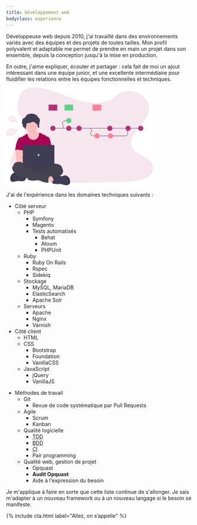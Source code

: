```yaml
---
title: Développement web
bodyclass: experience
---
```


Développeuse web depuis 2010, j'ai travaillé dans des environnements variés avec des équipes et des projets de toutes tailles. Mon profil polyvalent et adaptable me permet de prendre en main un projet dans son ensemble, depuis la conception jusqu'à la mise en production.

En outre, j'aime expliquer, écouter et partager : cela fait de moi un ajout intéressant dans une équipe junior, et une excellente intermédiaire pour fluidifier les relations entre les équipes fonctionnelles et techniques.

<div class="img-container">
<img src="/assets/img/undraw_version_control_9bpv.svg" alt="" width="400">
</div>

J'ai de l'expérience dans les domaines techniques suivants :

* Côté serveur
    * PHP
        - Symfony
        - Magento
        - Tests automatisés
            - Behat
            - Atoum
            - PHPUnit
    * Ruby
        - Ruby On Rails
        - Rspec
        - Sidekiq
    - Stockage
        - MySQL, MariaDB
        - ElasticSearch
        - Apache Solr
    - Serveurs
        - Apache
        - Nginx
        - Varnish
* Côté client
    - HTML
    - CSS
        - Bootstrap
        - Foundation
        - VanillaCSS
    - JavaScript
        - jQuery
        - VanillaJS
- Méthodes de travail
    - Git
        - Revue de code systématique par Pull Requests
    - Agile
        - Scrum
        - Kanban
    - Qualité logicielle
        - <abbr lang="en" title="Test driven development">TDD</abbr>
        - <abbr lang="en" title="Behaviour driven development">BDD</abbr>
        - <abbr lang="en" title="continuous integration">CI</abbr>
        - <span lang="en">Pair programming</span>
    - Qualité web, gestion de projet
        - Opquast
        - **Audit Opquast**
        - Aide à l'expression du besoin

Je m'applique à faire en sorte que cette liste continue de s'allonger. Je sais m'adapter à un nouveau framework ou à un nouveau langage si le besoin se manifeste.

{% include cta.html label="Allez, on s’appelle" %}